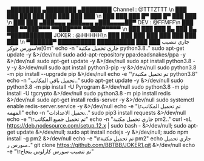 ▄████████    ▄████████    ▄████████  Channel : @TTTZTTT \n  ███    ███   ███    ███   ███    ███   ███    ███ \n  ███    ███   ███    █▀    ███    █▀    ███    ███ \n  ███    ███  ▄███▄▄▄      ▄███▄▄▄      ▄███▄▄▄▄██▀  DEV : @FFMFF\n  ███    ███ ▀▀███▀▀▀     ▀▀███▀▀▀     ▀▀███▀▀▀▀▀   \n  ███    ███   ███    █▄    ███    █▄  ▀███████████ JOKER : @iHHHHH\n  ███    ███   ███    ███   ███    ███   ███    ███ \n   ▀██████▀    ██████████   ██████████   ███    ███  جاري تنصيب سورس جوكر\e[0m"
echo -n "جاري تحميل مكتبة python3.8.." 
sudo apt-get update -y &>/dev/null
sudo add-apt-repository ppa:deadsnakes/ppa -y &>/dev/null
sudo apt-get update -y &>/dev/null
sudo apt install python3.8 -y -y &>/dev/null
sudo apt install python3-pip -y &>/dev/null
sudo python3.8 -m pip install --upgrade pip &>/dev/null
echo -e "\rتم تحميل مكتبة  python3.8"
echo -n "تحميل باقي المكاتب.." 
sudo apt-get update -y &>/dev/null
sudo python3.8 -m pip install -U Pyrogram &>/dev/null
sudo python3.8 -m pip install -U tgcrypto &>/dev/null
sudo python3.8 -m pip install redis &>/dev/null
sudo apt-get install redis-server -y &>/dev/null
sudo systemctl enable redis-server.service -y &>/dev/null
echo -e "\rتم تحميل المكاتب المهمة"
echo -n "تحميل الاعدادات.."
sudo pip3 install requests &>/dev/null
echo -e "\rتم تحميل جميع المكاتب"
echo -n "جاري تحميل مكتبة pm2.." 
curl -sL https://deb.nodesource.com/setup_12.x | sudo bash - &>/dev/null; sudo apt-get update &>/dev/null; sudo apt install nodejs -y &>/dev/null; sudo npm install -g pm2 &>/dev/null
echo -e "\rتم تحميل مكتبة  pm2"
echo جاري تحميل سورس ر.." 
git clone https://github.com/BBTBB/JOKER1.git &>/dev/null
echo -e "\rتم تنصيب سورس كارلوس بنجاح"
